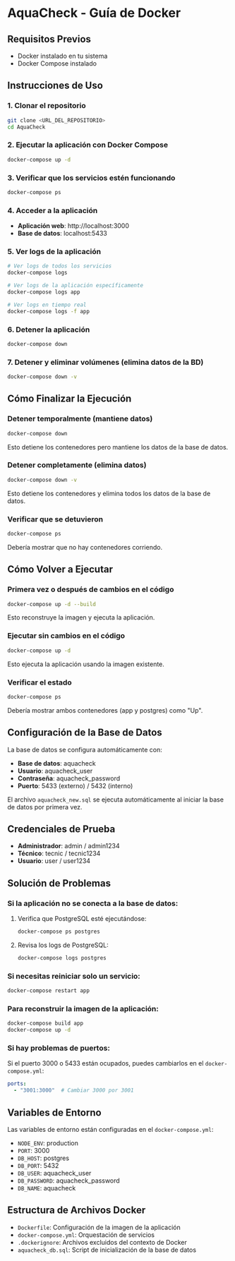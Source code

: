 # AquaCheck - Guía de Docker

## Requisitos Previos

- Docker instalado en tu sistema
- Docker Compose instalado

## Instrucciones de Uso

### 1. Clonar el repositorio
```bash
git clone <URL_DEL_REPOSITORIO>
cd AquaCheck
```

### 2. Ejecutar la aplicación con Docker Compose
```bash
docker-compose up -d
```

### 3. Verificar que los servicios estén funcionando
```bash
docker-compose ps
```

### 4. Acceder a la aplicación
- **Aplicación web**: http://localhost:3000
- **Base de datos**: localhost:5433

### 5. Ver logs de la aplicación
```bash
# Ver logs de todos los servicios
docker-compose logs

# Ver logs de la aplicación específicamente
docker-compose logs app

# Ver logs en tiempo real
docker-compose logs -f app
```

### 6. Detener la aplicación
```bash
docker-compose down
```

### 7. Detener y eliminar volúmenes (elimina datos de la BD)
```bash
docker-compose down -v
```

## Cómo Finalizar la Ejecución

### Detener temporalmente (mantiene datos)
```bash
docker-compose down
```
Esto detiene los contenedores pero mantiene los datos de la base de datos.

### Detener completamente (elimina datos)
```bash
docker-compose down -v
```
Esto detiene los contenedores y elimina todos los datos de la base de datos.

### Verificar que se detuvieron
```bash
docker-compose ps
```
Debería mostrar que no hay contenedores corriendo.

## Cómo Volver a Ejecutar

### Primera vez o después de cambios en el código
```bash
docker-compose up -d --build
```
Esto reconstruye la imagen y ejecuta la aplicación.

### Ejecutar sin cambios en el código
```bash
docker-compose up -d
```
Esto ejecuta la aplicación usando la imagen existente.

### Verificar el estado
```bash
docker-compose ps
```
Debería mostrar ambos contenedores (app y postgres) como "Up".

## Configuración de la Base de Datos

La base de datos se configura automáticamente con:
- **Base de datos**: aquacheck
- **Usuario**: aquacheck_user
- **Contraseña**: aquacheck_password
- **Puerto**: 5433 (externo) / 5432 (interno)

El archivo `aquacheck_new.sql` se ejecuta automáticamente al iniciar la base de datos por primera vez.

## Credenciales de Prueba

- **Administrador**: admin / admin1234
- **Técnico**: tecnic / tecnic1234
- **Usuario**: user / user1234

## Solución de Problemas

### Si la aplicación no se conecta a la base de datos:
1. Verifica que PostgreSQL esté ejecutándose:
   ```bash
   docker-compose ps postgres
   ```

2. Revisa los logs de PostgreSQL:
   ```bash
   docker-compose logs postgres
   ```

### Si necesitas reiniciar solo un servicio:
```bash
docker-compose restart app
```

### Para reconstruir la imagen de la aplicación:
```bash
docker-compose build app
docker-compose up -d
```

### Si hay problemas de puertos:
Si el puerto 3000 o 5433 están ocupados, puedes cambiarlos en el `docker-compose.yml`:
```yaml
ports:
  - "3001:3000"  # Cambiar 3000 por 3001
```

## Variables de Entorno

Las variables de entorno están configuradas en el `docker-compose.yml`:
- `NODE_ENV`: production
- `PORT`: 3000
- `DB_HOST`: postgres
- `DB_PORT`: 5432
- `DB_USER`: aquacheck_user
- `DB_PASSWORD`: aquacheck_password
- `DB_NAME`: aquacheck

## Estructura de Archivos Docker

- `Dockerfile`: Configuración de la imagen de la aplicación
- `docker-compose.yml`: Orquestación de servicios
- `.dockerignore`: Archivos excluidos del contexto de Docker
- `aquacheck_db.sql`: Script de inicialización de la base de datos 
